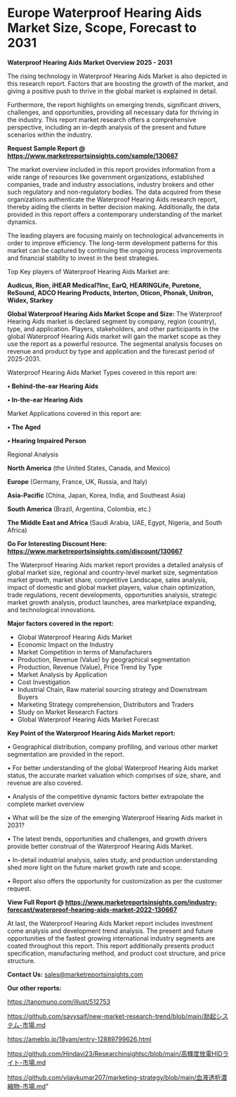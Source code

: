 # Europe Waterproof Hearing Aids Market Size, Scope, Forecast to 2031

<Strong> Waterproof Hearing Aids Market Overview 2025 - 2031</strong>

The rising technology in Waterproof Hearing Aids Market is also depicted in this research report. Factors that are boosting the growth of the market, and giving a positive push to thrive in the global market is explained in detail.

Furthermore, the report highlights on emerging trends, significant drivers, challenges, and opportunities, providing all necessary data for thriving in the industry. This report market research offers a comprehensive perspective, including an in-depth analysis of the present and future scenarios within the industry.

<strong>Request Sample Report @ <a href=https://www.marketreportsinsights.com/sample/130667>https://www.marketreportsinsights.com/sample/130667</a></strong>

The market overview included in this report provides information from a wide range of resources like government organizations, established companies, trade and industry associations, industry brokers and other such regulatory and non-regulatory bodies. The data acquired from these organizations authenticate the Waterproof Hearing Aids research report, thereby aiding the clients in better decision making. Additionally, the data provided in this report offers a contemporary understanding of the market dynamics.

The leading players are focusing mainly on technological advancements in order to improve efficiency. The long-term development patterns for this market can be captured by continuing the ongoing process improvements and financial stability to invest in the best strategies.

Top Key players of Waterproof Hearing Aids Market are:

<strong>Audicus, Rion, iHEAR Medical?Inc, EarQ, HEARINGLife, Puretone, ReSound, ADCO Hearing Products, Interton, Oticon, Phonak, Unitron, Widex, Starkey</strong>

<strong><b>Global Waterproof Hearing Aids Market Scope and Size:</b></strong>
The Waterproof Hearing Aids market is declared segment by company, region (country), type, and application. Players, stakeholders, and other participants in the global Waterproof Hearing Aids market will gain the market scope as they use the report as a powerful resource. The segmental analysis focuses on revenue and product by type and application and the forecast period of 2025-2031.

Waterproof Hearing Aids Market Types covered in this report are:

<strong>• Behind-the-ear Hearing Aids

• In-the-ear Hearing Aids</strong>

Market Applications covered in this report are:

<strong>• The Aged

• Hearing Impaired Person</strong> 

Regional Analysis

<strong>North America</strong> (the United States, Canada, and Mexico)

<strong>Europe</strong> (Germany, France, UK, Russia, and Italy)

<strong>Asia-Pacific</strong> (China, Japan, Korea, India, and Southeast Asia)

<strong>South America</strong> (Brazil, Argentina, Colombia, etc.)

<strong>The Middle East and Africa</strong> (Saudi Arabia, UAE, Egypt, Nigeria, and South Africa)

<strong>Go For Interesting Discount Here: <a href=https://www.marketreportsinsights.com/discount/130667>https://www.marketreportsinsights.com/discount/130667</a></strong>

The Waterproof Hearing Aids market report provides a detailed analysis of global market size, regional and country-level market size, segmentation market growth, market share, competitive Landscape, sales analysis, impact of domestic and global market players, value chain optimization, trade regulations, recent developments, opportunities analysis, strategic market growth analysis, product launches, area marketplace expanding, and technological innovations.

<strong><b>Major factors covered in the report:</b></strong>
<ul>
  <li>Global Waterproof Hearing Aids Market </li>
  <li>Economic Impact on the Industry</li>
  <li>Market Competition in terms of Manufacturers</li>
  <li>Production, Revenue (Value) by geographical segmentation</li>
  <li>Production, Revenue (Value), Price Trend by Type</li>
  <li>Market Analysis by Application</li>
  <li>Cost Investigation</li>
  <li>Industrial Chain, Raw material sourcing strategy and Downstream Buyers</li>
  <li>Marketing Strategy comprehension, Distributors and Traders</li>
  <li>Study on Market Research Factors</li>
  <li>Global Waterproof Hearing Aids Market Forecast</li>
</ul>

<strong><b>Key Point of the Waterproof Hearing Aids Market report:</b></strong>

• Geographical distribution, company profiling, and various other market segmentation are provided in the report.

• For better understanding of the global Waterproof Hearing Aids market status, the accurate market valuation which comprises of size, share, and revenue are also covered.

• Analysis of the competitive dynamic factors better extrapolate the complete market overview

• What will be the size of the emerging Waterproof Hearing Aids market in 2031?

• The latest trends, opportunities and challenges, and growth drivers provide better construal of the Waterproof Hearing Aids Market.

• In-detail industrial analysis, sales study, and production understanding shed more light on the future market growth rate and scope.

• Report also offers the opportunity for customization as per the customer request.

<strong><b>View Full Report @ <a href=https://www.marketreportsinsights.com/industry-forecast/waterproof-hearing-aids-market-2022-130667>https://www.marketreportsinsights.com/industry-forecast/waterproof-hearing-aids-market-2022-130667</a></b></strong>


At last, the Waterproof Hearing Aids Market report includes investment come analysis and development trend analysis. The present and future opportunities of the fastest growing international industry segments are coated throughout this report. This report additionally presents product specification, manufacturing method, and product cost structure, and price structure.

<strong>Contact Us:</strong>
sales@marketreportsinsights.com

<strong>Our other reports:</strong>

<a href=https://tanomuno.com/illust/512753>https://tanomuno.com/illust/512753</a>

<a href=https://github.com/sayysaif/new-market-research-trend/blob/main/励起システム-市場.md>https://github.com/sayysaif/new-market-research-trend/blob/main/励起システム-市場.md</a>

<a href=https://ameblo.jp/18yam/entry-12889799626.html>https://ameblo.jp/18yam/entry-12889799626.html</a>

<a href=https://github.com/Hindavi23/Researchinsightsc/blob/main/高輝度放電HIDライト-市場.md>https://github.com/Hindavi23/Researchinsightsc/blob/main/高輝度放電HIDライト-市場.md</a>

<a href=https://github.com/vijaykumar207/marketing-strategy/blob/main/血液透析濃縮物-市場.md>https://github.com/vijaykumar207/marketing-strategy/blob/main/血液透析濃縮物-市場.md</a>"
